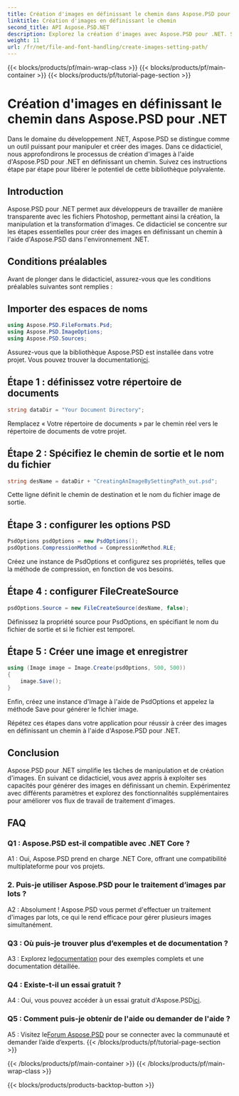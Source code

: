 ```yaml
---
title: Création d'images en définissant le chemin dans Aspose.PSD pour .NET
linktitle: Création d'images en définissant le chemin
second_title: API Aspose.PSD.NET
description: Explorez la création d'images avec Aspose.PSD pour .NET. Suivez notre guide étape par étape et libérez le potentiel de cette puissante bibliothèque.
weight: 11
url: /fr/net/file-and-font-handling/create-images-setting-path/
---
```


{{< blocks/products/pf/main-wrap-class >}}
{{< blocks/products/pf/main-container >}}
{{< blocks/products/pf/tutorial-page-section >}}

# Création d'images en définissant le chemin dans Aspose.PSD pour .NET

Dans le domaine du développement .NET, Aspose.PSD se distingue comme un outil puissant pour manipuler et créer des images. Dans ce didacticiel, nous approfondirons le processus de création d'images à l'aide d'Aspose.PSD pour .NET en définissant un chemin. Suivez ces instructions étape par étape pour libérer le potentiel de cette bibliothèque polyvalente.

## Introduction

Aspose.PSD pour .NET permet aux développeurs de travailler de manière transparente avec les fichiers Photoshop, permettant ainsi la création, la manipulation et la transformation d'images. Ce didacticiel se concentre sur les étapes essentielles pour créer des images en définissant un chemin à l'aide d'Aspose.PSD dans l'environnement .NET.

## Conditions préalables

Avant de plonger dans le didacticiel, assurez-vous que les conditions préalables suivantes sont remplies :

## Importer des espaces de noms

```csharp
using Aspose.PSD.FileFormats.Psd;
using Aspose.PSD.ImageOptions;
using Aspose.PSD.Sources;
```

Assurez-vous que la bibliothèque Aspose.PSD est installée dans votre projet. Vous pouvez trouver la documentation[ici](https://reference.aspose.com/psd/net/).

## Étape 1 : définissez votre répertoire de documents

```csharp
string dataDir = "Your Document Directory";
```

Remplacez « Votre répertoire de documents » par le chemin réel vers le répertoire de documents de votre projet.

## Étape 2 : Spécifiez le chemin de sortie et le nom du fichier

```csharp
string desName = dataDir + "CreatingAnImageBySettingPath_out.psd";
```

Cette ligne définit le chemin de destination et le nom du fichier image de sortie.

## Étape 3 : configurer les options PSD

```csharp
PsdOptions psdOptions = new PsdOptions();
psdOptions.CompressionMethod = CompressionMethod.RLE;
```

Créez une instance de PsdOptions et configurez ses propriétés, telles que la méthode de compression, en fonction de vos besoins.

## Étape 4 : configurer FileCreateSource

```csharp
psdOptions.Source = new FileCreateSource(desName, false);
```

Définissez la propriété source pour PsdOptions, en spécifiant le nom du fichier de sortie et si le fichier est temporel.

## Étape 5 : Créer une image et enregistrer

```csharp
using (Image image = Image.Create(psdOptions, 500, 500))
{
    image.Save();
}
```

Enfin, créez une instance d'Image à l'aide de PsdOptions et appelez la méthode Save pour générer le fichier image.

Répétez ces étapes dans votre application pour réussir à créer des images en définissant un chemin à l'aide d'Aspose.PSD pour .NET.

## Conclusion

Aspose.PSD pour .NET simplifie les tâches de manipulation et de création d'images. En suivant ce didacticiel, vous avez appris à exploiter ses capacités pour générer des images en définissant un chemin. Expérimentez avec différents paramètres et explorez des fonctionnalités supplémentaires pour améliorer vos flux de travail de traitement d'images.

## FAQ

### Q1 : Aspose.PSD est-il compatible avec .NET Core ?

A1 : Oui, Aspose.PSD prend en charge .NET Core, offrant une compatibilité multiplateforme pour vos projets.

### 2. Puis-je utiliser Aspose.PSD pour le traitement d’images par lots ?

A2 : Absolument ! Aspose.PSD vous permet d'effectuer un traitement d'images par lots, ce qui le rend efficace pour gérer plusieurs images simultanément.

### Q3 : Où puis-je trouver plus d’exemples et de documentation ?

 A3 : Explorez le[documentation](https://reference.aspose.com/psd/net/) pour des exemples complets et une documentation détaillée.

### Q4 : Existe-t-il un essai gratuit ?

 A4 : Oui, vous pouvez accéder à un essai gratuit d'Aspose.PSD[ici](https://releases.aspose.com/).

### Q5 : Comment puis-je obtenir de l'aide ou demander de l'aide ?

 A5 : Visitez le[Forum Aspose.PSD](https://forum.aspose.com/c/psd/34) pour se connecter avec la communauté et demander l’aide d’experts.
{{< /blocks/products/pf/tutorial-page-section >}}

{{< /blocks/products/pf/main-container >}}
{{< /blocks/products/pf/main-wrap-class >}}

{{< blocks/products/products-backtop-button >}}
